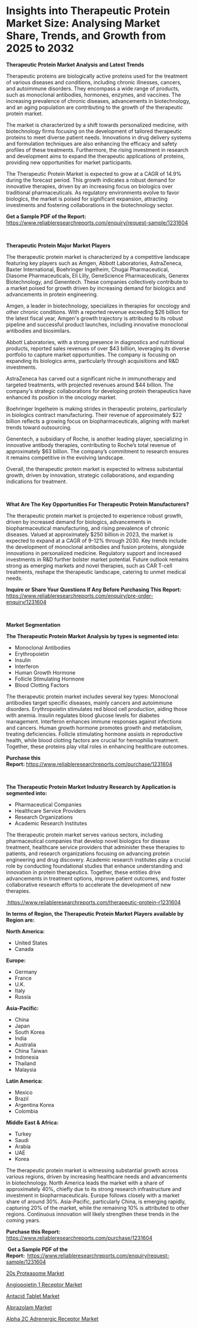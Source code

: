 <p><h1>Insights into Therapeutic Protein Market Size: Analysing Market Share, Trends, and Growth from 2025 to 2032</h1></p><p><strong>Therapeutic Protein Market Analysis and Latest Trends</strong></p>
<p><p>Therapeutic proteins are biologically active proteins used for the treatment of various diseases and conditions, including chronic illnesses, cancers, and autoimmune disorders. They encompass a wide range of products, such as monoclonal antibodies, hormones, enzymes, and vaccines. The increasing prevalence of chronic diseases, advancements in biotechnology, and an aging population are contributing to the growth of the therapeutic protein market. </p><p>The market is characterized by a shift towards personalized medicine, with biotechnology firms focusing on the development of tailored therapeutic proteins to meet diverse patient needs. Innovations in drug delivery systems and formulation techniques are also enhancing the efficacy and safety profiles of these treatments. Furthermore, the rising investment in research and development aims to expand the therapeutic applications of proteins, providing new opportunities for market participants.</p><p>The Therapeutic Protein Market is expected to grow at a CAGR of 14.9% during the forecast period. This growth indicates a robust demand for innovative therapies, driven by an increasing focus on biologics over traditional pharmaceuticals. As regulatory environments evolve to favor biologics, the market is poised for significant expansion, attracting investments and fostering collaborations in the biotechnology sector.</p></p>
<p><strong>Get a Sample PDF of the Report:&nbsp;</strong> <a href="https://www.reliableresearchreports.com/enquiry/request-sample/1231604?utm_campaign=37&utm_medium=2&utm_source=Github&utm_content=ia&utm_term=08032025&utm_id=therapeutic-protein">https://www.reliableresearchreports.com/enquiry/request-sample/1231604</a></p>
<p>&nbsp;</p>
<p><strong>Therapeutic Protein Major Market Players</strong></p>
<p><p>The therapeutic protein market is characterized by a competitive landscape featuring key players such as Amgen, Abbott Laboratories, AstraZeneca, Baxter International, Boehringer Ingelheim, Chugai Pharmaceutical, Diasome Pharmaceuticals, Eli Lilly, GeneScience Pharmaceuticals, Generex Biotechnology, and Genentech. These companies collectively contribute to a market poised for growth driven by increasing demand for biologics and advancements in protein engineering.</p><p>Amgen, a leader in biotechnology, specializes in therapies for oncology and other chronic conditions. With a reported revenue exceeding $26 billion for the latest fiscal year, Amgen's growth trajectory is attributed to its robust pipeline and successful product launches, including innovative monoclonal antibodies and biosimilars.</p><p>Abbott Laboratories, with a strong presence in diagnostics and nutritional products, reported sales revenues of over $43 billion, leveraging its diverse portfolio to capture market opportunities. The company is focusing on expanding its biologics arms, particularly through acquisitions and R&D investments.</p><p>AstraZeneca has carved out a significant niche in immunotherapy and targeted treatments, with projected revenues around $44 billion. The company's strategic collaborations for developing protein therapeutics have enhanced its position in the oncology market.</p><p>Boehringer Ingelheim is making strides in therapeutic proteins, particularly in biologics contract manufacturing. Their revenue of approximately $22 billion reflects a growing focus on biopharmaceuticals, aligning with market trends toward outsourcing.</p><p>Genentech, a subsidiary of Roche, is another leading player, specializing in innovative antibody therapies, contributing to Roche’s total revenue of approximately $63 billion. The company’s commitment to research ensures it remains competitive in the evolving landscape.</p><p>Overall, the therapeutic protein market is expected to witness substantial growth, driven by innovation, strategic collaborations, and expanding indications for treatment.</p></p>
<p>&nbsp;</p>
<p><strong>What Are The Key Opportunities For Therapeutic Protein Manufacturers?</strong></p>
<p><p>The therapeutic protein market is projected to experience robust growth, driven by increased demand for biologics, advancements in biopharmaceutical manufacturing, and rising prevalence of chronic diseases. Valued at approximately $250 billion in 2023, the market is expected to expand at a CAGR of 9-12% through 2030. Key trends include the development of monoclonal antibodies and fusion proteins, alongside innovations in personalized medicine. Regulatory support and increased investments in R&D further bolster market potential. Future outlook remains strong as emerging markets and novel therapies, such as CAR T-cell treatments, reshape the therapeutic landscape, catering to unmet medical needs.</p></p>
<p><strong>Inquire or Share Your Questions If Any Before Purchasing This Report:</strong> <a href="https://www.reliableresearchreports.com/enquiry/pre-order-enquiry/1231604?utm_campaign=37&utm_medium=2&utm_source=Github&utm_content=ia&utm_term=08032025&utm_id=therapeutic-protein">https://www.reliableresearchreports.com/enquiry/pre-order-enquiry/1231604</a></p>
<p>&nbsp;</p>
<p><strong>Market Segmentation</strong></p>
<p><strong>The Therapeutic Protein Market Analysis by types is segmented into:</strong></p>
<p><ul><li>Monoclonal Antibodies</li><li>Erythropoietin</li><li>Insulin</li><li>Interferon</li><li>Human Growth Hormone</li><li>Follicle Stimulating Hormone</li><li>Blood Clotting Factors</li></ul></p>
<p><p>The therapeutic protein market includes several key types: Monoclonal antibodies target specific diseases, mainly cancers and autoimmune disorders. Erythropoietin stimulates red blood cell production, aiding those with anemia. Insulin regulates blood glucose levels for diabetes management. Interferon enhances immune responses against infections and cancers. Human growth hormone promotes growth and metabolism, treating deficiencies. Follicle stimulating hormone assists in reproductive health, while blood clotting factors are crucial for hemophilia treatment. Together, these proteins play vital roles in enhancing healthcare outcomes.</p></p>
<p><strong>Purchase this Report:&nbsp;</strong><a href="https://www.reliableresearchreports.com/purchase/1231604?utm_campaign=37&utm_medium=2&utm_source=Github&utm_content=ia&utm_term=08032025&utm_id=therapeutic-protein">https://www.reliableresearchreports.com/purchase/1231604</a></p>
<p>&nbsp;</p>
<p><strong>The Therapeutic Protein Market Industry Research by Application is segmented into:</strong></p>
<p><ul><li>Pharmaceutical Companies</li><li>Healthcare Service Providers</li><li>Research Organizations</li><li>Academic Research Institutes</li></ul></p>
<p><p>The therapeutic protein market serves various sectors, including pharmaceutical companies that develop novel biologics for disease treatment, healthcare service providers that administer these therapies to patients, and research organizations focusing on advancing protein engineering and drug discovery. Academic research institutes play a crucial role by conducting foundational studies that enhance understanding and innovation in protein therapeutics. Together, these entities drive advancements in treatment options, improve patient outcomes, and foster collaborative research efforts to accelerate the development of new therapies.</p></p>
<p><a href="https://www.reliableresearchreports.com/therapeutic-protein-r1231604?utm_campaign=37&utm_medium=2&utm_source=Github&utm_content=ia&utm_term=08032025&utm_id=therapeutic-protein">&nbsp;https://www.reliableresearchreports.com/therapeutic-protein-r1231604</a></p>
<p><strong>In terms of Region, the Therapeutic Protein Market Players available by Region are:</strong></p>
<p>
    <p> <strong> North America: </strong>
        <ul>
            <li>United States</li>
            <li>Canada</li>
        </ul>
        </p> 
    <p> <strong> Europe: </strong>
        <ul>
            <li>Germany</li>
            <li>France</li>
            <li>U.K.</li>
            <li>Italy</li>
            <li>Russia</li>
        </ul>
        </p> 
    <p> <strong> Asia-Pacific: </strong>
        <ul>
            <li>China</li>
            <li>Japan</li>
            <li>South Korea</li>
            <li>India</li>
            <li>Australia</li>
            <li>China Taiwan</li>
            <li>Indonesia</li>
            <li>Thailand</li>
            <li>Malaysia</li>
        </ul>
        </p> 
    <p> <strong> Latin America: </strong>
        <ul>
            <li>Mexico</li>
            <li>Brazil</li>
            <li>Argentina Korea</li>
            <li>Colombia</li>
        </ul>
        </p> 
    <p> <strong> Middle East & Africa: </strong>
        <ul>
            <li>Turkey</li>
            <li>Saudi</li>
            <li>Arabia</li>
            <li>UAE</li>
            <li>Korea</li>
        </ul>
    </p>
    </p>
<p><p>The therapeutic protein market is witnessing substantial growth across various regions, driven by increasing healthcare needs and advancements in biotechnology. North America leads the market with a share of approximately 40%, chiefly due to its strong research infrastructure and investment in biopharmaceuticals. Europe follows closely with a market share of around 30%. Asia-Pacific, particularly China, is emerging rapidly, capturing 20% of the market, while the remaining 10% is attributed to other regions. Continuous innovation will likely strengthen these trends in the coming years.</p></p>
<p><strong>Purchase this Report: </strong><a href="https://www.reliableresearchreports.com/purchase/1231604?utm_campaign=37&utm_medium=2&utm_source=Github&utm_content=ia&utm_term=08032025&utm_id=therapeutic-protein">https://www.reliableresearchreports.com/purchase/1231604</a></p>
<p>&nbsp;<strong>Get a Sample PDF of the Report:&nbsp;&nbsp;</strong><a href="https://www.reliableresearchreports.com/enquiry/request-sample/1231604?utm_campaign=37&utm_medium=2&utm_source=Github&utm_content=ia&utm_term=08032025&utm_id=therapeutic-protein">https://www.reliableresearchreports.com/enquiry/request-sample/1231604</a></p>
<p><strong></strong></p>
<p><p><a href="https://github.com/molayrabeta/Market-Research-Report-List-1/blob/main/20s-proteasome-market.md?utm_campaign=37&utm_medium=2&utm_source=Github&utm_content=ia&utm_term=08032025&utm_id=therapeutic-protein">20s Proteasome Market</a></p><p><a href="https://github.com/lecaneidreks/Market-Research-Report-List-1/blob/main/angiopoietin-1-receptor-market.md?utm_campaign=37&utm_medium=2&utm_source=Github&utm_content=ia&utm_term=08032025&utm_id=therapeutic-protein">Angiopoietin 1 Receptor Market</a></p><p><a href="https://github.com/koopalujale2/Market-Research-Report-List-1/blob/main/antacid-tablet-market.md?utm_campaign=37&utm_medium=2&utm_source=Github&utm_content=ia&utm_term=08032025&utm_id=therapeutic-protein">Antacid Tablet Market</a></p><p><a href="https://github.com/rigelciara0p/Market-Research-Report-List-1/blob/main/alprazolam-market.md?utm_campaign=37&utm_medium=2&utm_source=Github&utm_content=ia&utm_term=08032025&utm_id=therapeutic-protein">Alprazolam Market</a></p><p><a href="https://github.com/tineamonaya/Market-Research-Report-List-1/blob/main/alpha-2c-adrenergic-receptor-market.md?utm_campaign=37&utm_medium=2&utm_source=Github&utm_content=ia&utm_term=08032025&utm_id=therapeutic-protein">Alpha 2C Adrenergic Receptor Market</a></p></p>